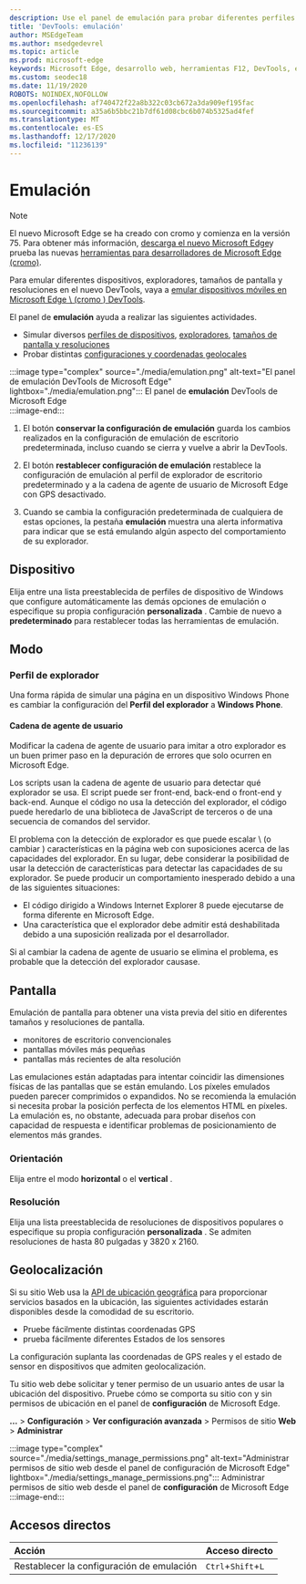 ```yaml
---
description: Use el panel de emulación para probar diferentes perfiles de explorador, tamaños de pantalla y resoluciones, y coordenadas de ubicación GPS
title: 'DevTools: emulación'
author: MSEdgeTeam
ms.author: msedgedevrel
ms.topic: article
ms.prod: microsoft-edge
keywords: Microsoft Edge, desarrollo web, herramientas F12, DevTools, emulación de dispositivos, diseño dinámico, ubicación geográfica, resolución
ms.custom: seodec18
ms.date: 11/19/2020
ROBOTS: NOINDEX,NOFOLLOW
ms.openlocfilehash: af740472f22a8b322c03cb672a3da909ef195fac
ms.sourcegitcommit: a35a6b5bbc21b7df61d08cbc6b074b5325ad4fef
ms.translationtype: MT
ms.contentlocale: es-ES
ms.lasthandoff: 12/17/2020
ms.locfileid: "11236139"
---
```

# Emulación  

> [!NOTE]
> El nuevo Microsoft Edge se ha creado con cromo y comienza en la versión 75.  Para obtener más información, [descarga el nuevo Microsoft Edge][MicrosoftNewEdge]y prueba las nuevas [herramientas para desarrolladores de Microsoft Edge (cromo)][DevtoolsGuideChromium].  
> 
> Para emular diferentes dispositivos, exploradores, tamaños de pantalla y resoluciones en el nuevo DevTools, vaya a [emular dispositivos móviles en Microsoft Edge \ (cromo \) DevTools][DevtoolsGuideChromiumDeviceMode].  

El panel de **emulación** ayuda a realizar las siguientes actividades.    

*   Simular diversos [perfiles de dispositivos](#device), [exploradores](#browser-profile), [tamaños de pantalla y resoluciones](#display)  
*   Probar distintas [configuraciones y coordenadas geolocales](#geolocation)  

:::image type="complex" source="./media/emulation.png" alt-text="El panel de emulación DevTools de Microsoft Edge" lightbox="./media/emulation.png":::
   El panel de **emulación** DevTools de Microsoft Edge  
:::image-end:::  

1.  El botón **conservar la configuración de emulación** guarda los cambios realizados en la configuración de emulación de escritorio predeterminada, incluso cuando se cierra y vuelve a abrir la DevTools.  

1.  El botón **restablecer configuración de emulación** restablece la configuración de emulación al perfil de explorador de escritorio predeterminado y a la cadena de agente de usuario de Microsoft Edge con GPS desactivado.  

1.  Cuando se cambia la configuración predeterminada de cualquiera de estas opciones, la pestaña **emulación** muestra una alerta informativa para indicar que se está emulando algún aspecto del comportamiento de su explorador.  

## Dispositivo  

Elija entre una lista preestablecida de perfiles de dispositivo de Windows que configure automáticamente las demás opciones de emulación o especifique su propia configuración **personalizada** .  Cambie de nuevo a **predeterminado** para restablecer todas las herramientas de emulación.  

## Modo  

### Perfil de explorador  

Una forma rápida de simular una página en un dispositivo Windows Phone es cambiar la configuración del **Perfil del explorador** a **Windows Phone**.  

#### Cadena de agente de usuario  

Modificar la cadena de agente de usuario para imitar a otro explorador es un buen primer paso en la depuración de errores que solo ocurren en Microsoft Edge.  

Los scripts usan la cadena de agente de usuario para detectar qué explorador se usa.  El script puede ser front-end, back-end o front-end y back-end.  Aunque el código no usa la detección del explorador, el código puede heredarlo de una biblioteca de JavaScript de terceros o de una secuencia de comandos del servidor.  

El problema con la detección de explorador es que puede escalar \ (o cambiar \) características en la página web con suposiciones acerca de las capacidades del explorador. En su lugar, debe considerar la posibilidad de usar la detección de características para detectar las capacidades de su explorador.  Se puede producir un comportamiento inesperado debido a una de las siguientes situaciones:  

*   El código dirigido a Windows Internet Explorer 8 puede ejecutarse de forma diferente en Microsoft Edge.  
*   Una característica que el explorador debe admitir está deshabilitada debido a una suposición realizada por el desarrollador.  

Si al cambiar la cadena de agente de usuario se elimina el problema, es probable que la detección del explorador causase.  

## Pantalla  

Emulación de pantalla para obtener una vista previa del sitio en diferentes tamaños y resoluciones de pantalla.  

*   monitores de escritorio convencionales  
*   pantallas móviles más pequeñas  
*   pantallas más recientes de alta resolución  

Las emulaciones están adaptadas para intentar coincidir las dimensiones físicas de las pantallas que se están emulando.  Los píxeles emulados pueden parecer comprimidos o expandidos. No se recomienda la emulación si necesita probar la posición perfecta de los elementos HTML en píxeles.  La emulación es, no obstante, adecuada para probar diseños con capacidad de respuesta e identificar problemas de posicionamiento de elementos más grandes.  

### Orientación  

Elija entre el modo **horizontal** o el **vertical** .  

### Resolución  

Elija una lista preestablecida de resoluciones de dispositivos populares o especifique su propia configuración **personalizada** .  Se admiten resoluciones de hasta 80 pulgadas y 3820 x 2160.  

## Geolocalización  

Si su sitio Web usa la [API de ubicación geográfica][MdnGeolocationUsing] para proporcionar servicios basados en la ubicación, las siguientes actividades estarán disponibles desde la comodidad de su escritorio.  

*   Pruebe fácilmente distintas coordenadas GPS  
*   prueba fácilmente diferentes Estados de los sensores  

La configuración suplanta las coordenadas de GPS reales y el estado de sensor en dispositivos que admiten geolocalización.  

Tu sitio web debe solicitar y tener permiso de un usuario antes de usar la ubicación del dispositivo.  Pruebe cómo se comporta su sitio con y sin permisos de ubicación en el panel de **configuración** de Microsoft Edge.  

**...** >  **Configuración**  >  **Ver configuración avanzada**  >  Permisos de sitio **Web**  >  **Administrar**  

:::image type="complex" source="./media/settings_manage_permissions.png" alt-text="Administrar permisos de sitio web desde el panel de configuración de Microsoft Edge" lightbox="./media/settings_manage_permissions.png":::
   Administrar permisos de sitio web desde el panel de **configuración** de Microsoft Edge  
:::image-end:::  

## Accesos directos

| Acción  | Acceso directo  |  
|:--- |:--- |  
| Restablecer la configuración de emulación | `Ctrl`+`Shift`+`L` |  

<!-- links -->  


[DevtoolsGuideChromium]: /microsoft-edge/devtools-guide-chromium "Herramientas para desarrolladores de Microsoft Edge (cromo) | Microsoft docs"  
[DevtoolsGuideChromiumDeviceMode]: /microsoft-edge/devtools-guide-chromium/device-mode "Emular dispositivos móviles en Microsoft Edge DevTools | Microsoft Docs"  

[MicrosoftNewEdge]: https://www.microsoft.com/edge "Descargar nuevo explorador Microsoft Edge"  

[MdnGeolocationUsing]: https://developer.mozilla.org/docs/Web/API/Geolocation/Using_geolocation "API de ubicación geográfica | MDN"  
